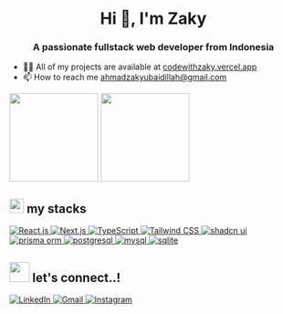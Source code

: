 <div>
  <h1 align="center">Hi 👋, I'm Zaky</h1>
  <h3 align="center">A passionate fullstack web developer from Indonesia</h3>
</div>

<div>
  <ul>
    <li>👨‍💻 All of my projects are available at <a href="https://codewithzaky.vercel.app" target="_blank">codewithzaky.vercel.app</a></li>
    <li>📫 How to reach me <a href="mailto:ahmadzakyubaidillah@gmail.com">ahmadzakyubaidillah@gmail.com</a></li>
  </ul>
</div>

<div align="left">
  <a href="https://github.com/CodeWithZaky/">
    <div style="display: flex; flex-direction: row; gap: 5px; align-items: center;">
      <img src="https://github-readme-stats.vercel.app/api?username=CodeWithZaky&show_icons=true&theme=tokyonight&hide=contribs,issues" style="height: 155px;" />
      <img src="https://github-readme-stats.vercel.app/api/top-langs?username=CodeWithZaky&show_icons=true&theme=tokyonight&hide=contribs,issues" style="height: 155px;" />
    </div>
  </a>
</div>

<div>
  <h2>
    <img src="https://media2.giphy.com/media/QssGEmpkyEOhBCb7e1/giphy.gif?cid=ecf05e47a0n3gi1bfqntqmob8g9aid1oyj2wr3ds3mg700bl&rid=giphy.gif" width="25">
    <b> my stacks</b>
  </h2>
  <div>
    <a href="https://reactjs.org/">
      <img src="https://img.shields.io/badge/React.js%20-%2320232a.svg?style=for-the-badge&logo=react&logoColor=61DAFB" alt="React.js">
    </a>
    <a href="https://nextjs.org/">
      <img src="https://img.shields.io/badge/Next.js%20-%2314354C.svg?style=for-the-badge&logo=next.js&logoColor=white" alt="Next.js">
    </a>
    <a href="https://www.typescriptlang.org/">
      <img src="https://img.shields.io/badge/TypeScript%20-%233178C6.svg?style=for-the-badge&logo=typescript&logoColor=white" alt="TypeScript">
    </a>
    <a href="https://tailwindcss.com/">
      <img src="https://img.shields.io/badge/Tailwind%20CSS%20-%2338B2AC.svg?style=for-the-badge&logo=tailwind-css&logoColor=white" alt="Tailwind CSS">
    </a>
    <a href="https://ui.shadcn.com/">
      <img src="https://img.shields.io/badge/shadcn%2Fui-000000?style=for-the-badge&logo=shadcnui&logoColor=white" alt="shadcn ui"/>
    </a>
    <a href="https://www.prisma.io/">
      <img src="https://img.shields.io/badge/Prisma-3982CE?style=for-the-badge&logo=Prisma&logoColor=white" alt="prisma orm"/>
    <a href="https://www.postgresql.org/">
      <img src="https://img.shields.io/badge/PostgreSQL-316192?style=for-the-badge&logo=postgresql&logoColor=white" alt="postgresql"/>
    </a>
    <a href="https://www.mysql.com/">
      <img alt="mysql" src="https://img.shields.io/badge/MySQL-005C84?style=for-the-badge&logo=mysql&logoColor=white" alt="mysql ">
    </a>
    <a href="https://www.sqlite.org/">
      <img src="https://img.shields.io/badge/Sqlite-003B57?style=for-the-badge&logo=sqlite&logoColor=white" alt="sqlite"/>
    </a>
  </div>
</div>

<div>
  <h2>
    <img src="https://media.giphy.com/media/hvRJCLFzcasrR4ia7z/giphy.gif" width="35" />
    <b>let's connect..!</b>
  </h2>
  <div>
    <a href="https://www.linkedin.com/in/ahmad-zaky-ubaidillah">
      <img src="https://img.shields.io/badge/LinkedIn-%230077B5.svg?style=for-the-badge&logo=linkedin&logoColor=white" alt="LinkedIn">
    </a>
    <a href="mailto:ahmadzakyubaidillah@gmail.com">
      <img src="https://img.shields.io/badge/Gmail-%23EA4335.svg?style=for-the-badge&logo=gmail&logoColor=white" alt="Gmail">
    </a>
    <a href="https://www.instagram.com/zaky0bed/">
      <img src="https://img.shields.io/badge/Instagram-%23E4405F.svg?style=for-the-badge&logo=instagram&logoColor=white" alt="Instagram">
    </a>
  </div>
</div>
